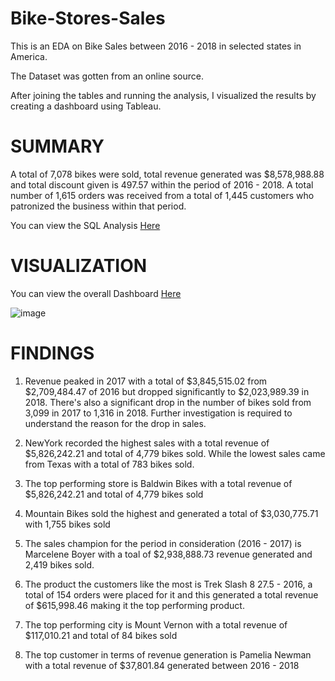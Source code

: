 # Bike-Stores-Sales

This is an EDA on Bike Sales between 2016 - 2018 in selected states in America.

The Dataset was gotten from an online source.

After joining the tables and running the analysis, I visualized the results by creating a dashboard using Tableau.

# SUMMARY

A total of 7,078 bikes were sold, total revenue generated was $8,578,988.88 and total discount given is 497.57 within the period of 2016 - 2018. 
A total number of 1,615 orders was received from a total of 1,445 customers who patronized the business within that period.

You can view the SQL Analysis [Here](https://github.com/Ernest-30/Bike-Stores-Sales/blob/main/Bikestores_Analysis.sql)


# VISUALIZATION

You can view the overall Dashboard [Here](https://public.tableau.com/app/profile/ernest.obi/viz/BikeStoresOverall_Dashboard/OverallDashboard#1)


![image](https://user-images.githubusercontent.com/123366282/223247551-1c39df12-ef22-4983-84ff-05b9ac633fa2.png)




# FINDINGS

1) Revenue peaked in 2017 with a total of $3,845,515.02 from $2,709,484.47 of 2016 but dropped significantly to $2,023,989.39 in 2018. 
   There's also a significant drop in the number of bikes sold from 3,099 in 2017 to 1,316 in 2018. 
   Further investigation is required to understand the reason for the drop in sales.

2) NewYork recorded the highest sales with a total revenue of $5,826,242.21 and total of 4,779 bikes sold. While the lowest sales came from Texas with a total of 783      bikes sold.

3) The top performing store is Baldwin Bikes with a total revenue of $5,826,242.21 and total of 4,779 bikes sold

4) Mountain Bikes sold the highest and generated a total of $3,030,775.71 with 1,755 bikes sold

5) The sales champion for the period in consideration (2016 - 2017) is Marcelene Boyer with a toal of $2,938,888.73 revenue generated and 2,419 bikes sold.

6) The product the customers like the most is Trek Slash 8 27.5 - 2016, a total of 154 orders were placed for it and this generated a total revenue of $615,998.46        making it the top performing product.

7) The top performing city is Mount Vernon with a total revenue of $117,010.21 and total of 84 bikes sold

8) The top customer in terms of revenue generation is Pamelia Newman with a total revenue of $37,801.84 generated between 2016 - 2018
